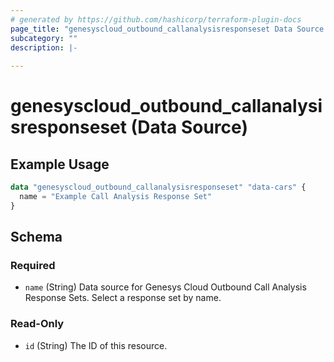 ```yaml
---
# generated by https://github.com/hashicorp/terraform-plugin-docs
page_title: "genesyscloud_outbound_callanalysisresponseset Data Source - terraform-provider-genesyscloud"
subcategory: ""
description: |-
  
---
```


# genesyscloud_outbound_callanalysisresponseset (Data Source)



## Example Usage

```terraform
data "genesyscloud_outbound_callanalysisresponseset" "data-cars" {
  name = "Example Call Analysis Response Set"
}
```

<!-- schema generated by tfplugindocs -->
## Schema

### Required

- `name` (String) Data source for Genesys Cloud Outbound Call Analysis Response Sets. Select a response set by name.

### Read-Only

- `id` (String) The ID of this resource.
